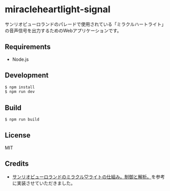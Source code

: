 # miracleheartlight-signal

サンリオピューロランドのパレードで使用されている「ミラクルハートライト」の音声信号を出力するためのWebアプリケーションです。

## Requirements

- Node.js

## Development

```bash
$ npm install
$ npm run dev
```

## Build

```bash
$ npm run build
```

## License

MIT

## Credits

- [サンリオピューロランドのミラクル♡ライトの仕組み。制御と解析。](https://titn-nanana.hatenablog.com/entry/2017/12/15/200000)を参考に実装させていただきました。
